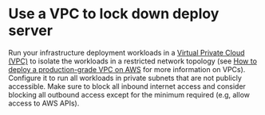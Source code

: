 # Use a VPC to lock down deploy server

Run your infrastructure deployment workloads in a [Virtual Private Cloud (VPC)](https://aws.amazon.com/vpc/) to isolate
the workloads in a restricted network topology (see [How to deploy a production-grade VPC on AWS](../../vpc/intro/what-youll-learn-in-this-guide.md) for more information on VPCs). Configure it to run all workloads in private
subnets that are not publicly accessible. Make sure to block all inbound internet access and consider blocking all
outbound access except for the minimum required (e.g, allow access to AWS APIs).
